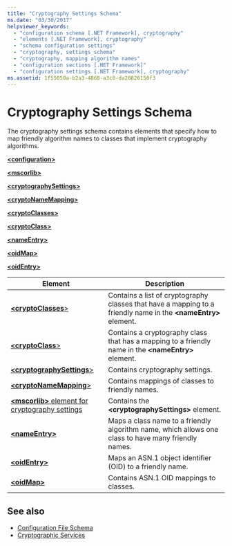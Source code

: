 ```yaml
---
title: "Cryptography Settings Schema"
ms.date: "03/30/2017"
helpviewer_keywords: 
  - "configuration schema [.NET Framework], cryptography"
  - "elements [.NET Framework], cryptography"
  - "schema configuration settings"
  - "cryptography, settings schema"
  - "cryptography, mapping algorithm names"
  - "configuration sections [.NET Framework]"
  - "configuration settings [.NET Framework], cryptography"
ms.assetid: 1f55050a-b2a3-4868-a3c0-da20826150f3
---
```

# Cryptography Settings Schema
The cryptography settings schema contains elements that specify how to map friendly algorithm names to classes that implement cryptography algorithms.  
  
 [**\<configuration>**](../configuration-element.md)  
  
 [**\<mscorlib>**](mscorlib-element-for-cryptography-settings.md)  
  
 [**\<cryptographySettings>**](cryptographysettings-element.md)  
  
 [**\<cryptoNameMapping>**](cryptonamemapping-element.md)  
  
 [**\<cryptoClasses>**](cryptoclasses-element.md)  
  
 [**\<cryptoClass>**](cryptoclass-element.md)  
  
 [**\<nameEntry>**](nameentry-element.md)  
  
 [**\<oidMap>**](oidmap-element.md)  
  
 [**\<oidEntry>**](oidentry-element.md)  
  
|Element|Description|  
|-------------|-----------------|  
|[**\<cryptoClasses**>](cryptoclasses-element.md)|Contains a list of cryptography classes that have a mapping to a friendly name in the **\<nameEntry>** element.|  
|[**\<cryptoClass**>](cryptoclass-element.md)|Contains a cryptography class that has a mapping to a friendly name in the **\<nameEntry>** element.|  
|[**\<cryptographySettings**>](cryptographysettings-element.md)|Contains cryptography settings.|  
|[**\<cryptoNameMapping**>](cryptonamemapping-element.md)|Contains mappings of classes to friendly names.|  
|[**\<mscorlib>** element for cryptography settings](mscorlib-element-for-cryptography-settings.md)|Contains the **\<cryptographySettings>** element.|  
|[**\<nameEntry>**](nameentry-element.md)|Maps a class name to a friendly algorithm name, which allows one class to have many friendly names.|  
|[**\<oidEntry>**](oidentry-element.md)|Maps an ASN.1 object identifier (OID) to a friendly name.|  
|[**\<oidMap>**](oidmap-element.md)|Contains ASN.1 OID mappings to classes.|  
  
## See also

- [Configuration File Schema](../index.md)
- [Cryptographic Services](../../../../../docs/standard/security/cryptographic-services.md)
